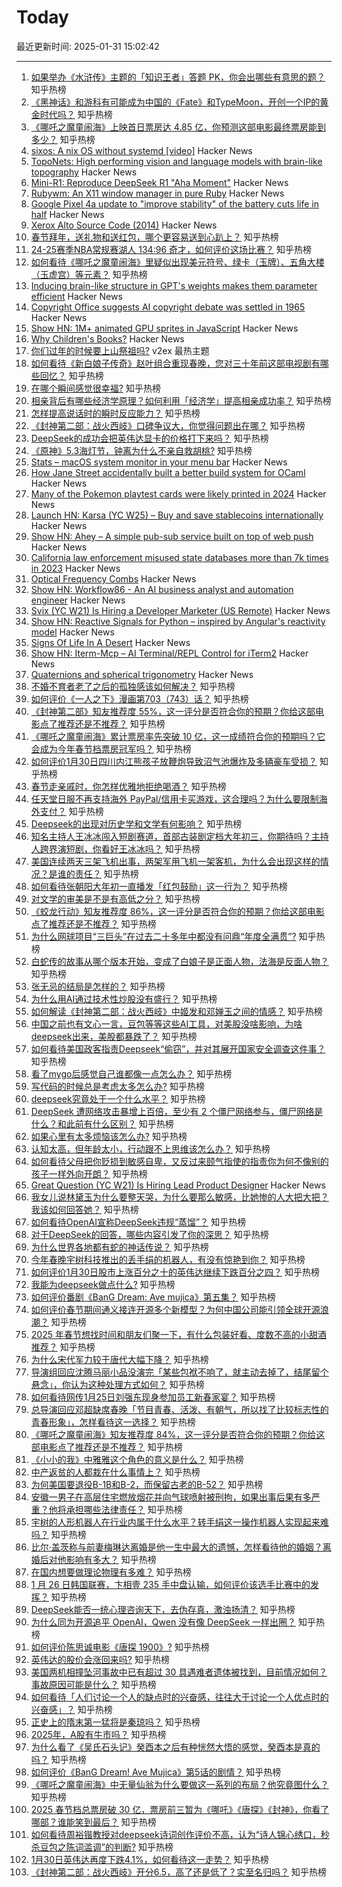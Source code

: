 # Today

最近更新时间: 2025-01-31 15:02:42

--- 
1. [如果举办《水浒传》主题的「知识王者」答题 PK，你会出哪些有意思的题？](https://www.zhihu.com/question/9661964075) 知乎热榜
2. [《黑神话》和游科有可能成为中国的《Fate》和TypeMoon，开创一个IP的黄金时代吗？](https://www.zhihu.com/question/10889685314) 知乎热榜
3. [《哪吒之魔童闹海》上映首日票房达 4.85 亿，你预测这部电影最终票房能到多少？](https://www.zhihu.com/question/10850192636) 知乎热榜
4. [sixos: A nix OS without systemd [video]](https://media.ccc.de/v/38c3-sixos-a-nix-os-without-systemd) Hacker News
5. [TopoNets: High performing vision and language models with brain-like topography](https://arxiv.org/abs/2501.16396) Hacker News
6. [Mini-R1: Reproduce DeepSeek R1 "Aha Moment"](https://www.philschmid.de/mini-deepseek-r1) Hacker News
7. [Rubywm: An X11 window manager in pure Ruby](https://github.com/vidarh/rubywm) Hacker News
8. [Google Pixel 4a update to "improve stability" of the battery cuts life in half](https://liliputing.com/google-pixel-4a-update-to-improve-stability-of-the-battery-cuts-battery-life-in-half-for-some-users/) Hacker News
9. [Xerox Alto Source Code (2014)](https://computerhistory.org/blog/xerox-alto-source-code/) Hacker News
10. [春节拜年，送礼物和送红包，哪个更容易送到心趴上？](https://www.zhihu.com/question/10193381863) 知乎热榜
11. [24-25赛季NBA常规赛湖人 134:96 奇才，如何评价这场比赛？](https://www.zhihu.com/question/10943767348) 知乎热榜
12. [如何看待《哪吒之魔童闹海》里疑似出现美元符号、绿卡（玉牌）、五角大楼（玉虚宫）等元素？](https://www.zhihu.com/question/10842890348) 知乎热榜
13. [Inducing brain-like structure in GPT's weights makes them parameter efficient](https://arxiv.org/abs/2501.16396) Hacker News
14. [Copyright Office suggests AI copyright debate was settled in 1965](https://arstechnica.com/tech-policy/2025/01/copyright-office-suggests-ai-copyright-debate-was-settled-in-1965/) Hacker News
15. [Show HN: 1M+ animated GPU sprites in JavaScript](https://phaser.io/news/2025/01/phaser-v4-beta-5-released) Hacker News
16. [Why Children's Books?](https://www.lrb.co.uk/the-paper/v47/n02/katherine-rundell/why-children-s-books) Hacker News
17. [你们过年的时候要上山祭祖吗?](https://www.v2ex.com/t/1108377) v2ex 最热主题
18. [如何看待《新白娘子传奇》赵叶组合重现春晚，您对三十年前这部电视剧有哪些回忆？](https://www.zhihu.com/question/10773555182) 知乎热榜
19. [在哪个瞬间感觉很幸福?](https://www.zhihu.com/question/660121511) 知乎热榜
20. [相亲背后有哪些经济学原理？如何利用「经济学」提高相亲成功率？](https://www.zhihu.com/question/10193703553) 知乎热榜
21. [怎样提高说话时的瞬时反应能力？](https://www.zhihu.com/question/20733826) 知乎热榜
22. [《封神第二部：战火西岐》口碑争议大，你觉得问题出在哪？](https://www.zhihu.com/question/10892424299) 知乎热榜
23. [DeepSeek的成功会把英伟达显卡的价格打下来吗？](https://www.zhihu.com/question/10693154746) 知乎热榜
24. [《原神》5.3海灯节，钟离为什么不亲自救胡桃?](https://www.zhihu.com/question/10913581478) 知乎热榜
25. [Stats – macOS system monitor in your menu bar](https://github.com/exelban/stats) Hacker News
26. [How Jane Street accidentally built a better build system for OCaml](https://blog.janestreet.com/how-we-accidentally-built-a-better-build-system-for-ocaml-index/) Hacker News
27. [Many of the Pokemon playtest cards were likely printed in 2024](https://www.elitefourum.com/t/many-of-the-pokemon-playtest-cards-were-likely-printed-in-2024/52421) Hacker News
28. [Launch HN: Karsa (YC W25) – Buy and save stablecoins internationally](https://news.ycombinator.com/item?id=42879661) Hacker News
29. [Show HN: Ahey – A simple pub-sub service built on top of web push](https://ahey.io) Hacker News
30. [California law enforcement misused state databases more than 7k times in 2023](https://www.eff.org/deeplinks/2025/01/california-police-misused-state-databases-more-7000-times-2023) Hacker News
31. [Optical Frequency Combs](https://www.nist.gov/topics/physics/optical-frequency-combs) Hacker News
32. [Show HN: Workflow86 - An AI business analyst and automation engineer](https://www.workflow86.com/) Hacker News
33. [Svix (YC W21) Is Hiring a Developer Marketer (US Remote)](https://www.svix.com/careers/) Hacker News
34. [Show HN: Reactive Signals for Python – inspired by Angular's reactivity model](https://github.com/buiapp/reaktiv) Hacker News
35. [Signs Of Life In A Desert](https://www.noemamag.com/signs-of-life-in-a-desert-of-death/) Hacker News
36. [Show HN: Iterm-Mcp – AI Terminal/REPL Control for iTerm2](https://github.com/ferrislucas/iterm-mcp) Hacker News
37. [Quaternions and spherical trigonometry](https://terrytao.wordpress.com/2024/12/19/quaternions-and-spherical-trigonometry/) Hacker News
38. [不婚不育者老了之后的孤独感该如何解决？](https://www.zhihu.com/question/599801310) 知乎热榜
39. [如何评价《一人之下》漫画第703（743）话？](https://www.zhihu.com/question/10921303528) 知乎热榜
40. [《封神第二部》知友推荐度 55%，这一评分是否符合你的预期？你给这部电影点了推荐还是不推荐？](https://www.zhihu.com/question/10873952742) 知乎热榜
41. [《哪吒之魔童闹海》累计票房率先突破 10 亿，这一成绩符合你的预期吗？它会成为今年春节档票房冠军吗？](https://www.zhihu.com/question/10921012359) 知乎热榜
42. [如何评价1月30日四川内江熊孩子放鞭炮导致沼气池爆炸及多辆豪车受损？](https://www.zhihu.com/question/10921105358) 知乎热榜
43. [春节走亲戚时，你怎样优雅地拒绝喝酒？](https://www.zhihu.com/question/10543014391) 知乎热榜
44. [任天堂日服不再支持海外 PayPal/信用卡买游戏，这合理吗？为什么要限制海外支付？](https://www.zhihu.com/question/10896244336) 知乎热榜
45. [Deepseek的出现对历史学和文学有何影响？](https://www.zhihu.com/question/10818482571) 知乎热榜
46. [知名主持人王冰冰闯入短剧赛道，首部古装剧定档大年初三，你期待吗？主持人跨界演短剧，你看好王冰冰吗？](https://www.zhihu.com/question/10618442769) 知乎热榜
47. [美国连续两天三架飞机出事，两架军用飞机一架客机，为什么会出现这样的情况？是谁的责任？](https://www.zhihu.com/question/10893008358) 知乎热榜
48. [如何看待张朝阳大年初一直播发「红包鼓励」这一行为？](https://www.zhihu.com/question/10873705235) 知乎热榜
49. [对文学的审美是不是有高低之分？](https://www.zhihu.com/question/423201223) 知乎热榜
50. [《蛟龙行动》知友推荐度 86%，这一评分是否符合你的预期？你给这部电影点了推荐还是不推荐？](https://www.zhihu.com/question/10873944461) 知乎热榜
51. [为什么网球项目“三巨头”在过去二十多年中都没有问鼎“年度全满贯”?](https://www.zhihu.com/question/655638242) 知乎热榜
52. [白蛇传的故事从哪个版本开始，变成了白娘子是正面人物，法海是反面人物？](https://www.zhihu.com/question/10368169333) 知乎热榜
53. [张无忌的结局是怎样的？](https://www.zhihu.com/question/303363383) 知乎热榜
54. [为什么用AI通过技术性炒股没有盛行？](https://www.zhihu.com/question/7175362912) 知乎热榜
55. [如何解读《封神第二部：战火西岐》中姬发和邓婵玉之间的情感？](https://www.zhihu.com/question/10846337681) 知乎热榜
56. [中国之前也有文心一言，豆包等等这些AI工具，对美股没啥影响，为啥deepseek出来，美股都暴跌了？](https://www.zhihu.com/question/10763834313) 知乎热榜
57. [如何看待美国政客指责Deepseek“偷窃”，并对其展开国家安全调查这件事？](https://www.zhihu.com/question/10832621463) 知乎热榜
58. [看了mygo后感觉自己谁都像一点怎么办？](https://www.zhihu.com/question/9377664420) 知乎热榜
59. [写代码的时候总是考虑太多怎么办?](https://www.zhihu.com/question/10035751095) 知乎热榜
60. [deepseek究竟处于一个什么水平？](https://www.zhihu.com/question/10666202502) 知乎热榜
61. [DeepSeek 遭网络攻击暴增上百倍，至少有 2 个僵尸网络参与，僵尸网络是什么？和此前有什么区别？](https://www.zhihu.com/question/10897137765) 知乎热榜
62. [如果心里有太多烦恼该怎么办?](https://www.zhihu.com/question/10717724252) 知乎热榜
63. [认知太高，但年龄太小，行动跟不上思维该怎么办？](https://www.zhihu.com/question/9644574539) 知乎热榜
64. [如何看待父母把你贬损到敏感自卑，又反过来颐气指使的指责你为何不像别的孩子一样外向开朗？](https://www.zhihu.com/question/8083454331) 知乎热榜
65. [Great Question (YC W21) Is Hiring Lead Product Designer](https://www.ycombinator.com/companies/great-question/jobs/T5RTrue-lead-product-designer) Hacker News
66. [我女儿说林黛玉为什么要整天哭，为什么要那么敏感，比她惨的人大把大把？我该如何回答她？](https://www.zhihu.com/question/10747814182) 知乎热榜
67. [如何看待OpenAI宣称DeepSeek违规“蒸馏”？](https://www.zhihu.com/question/10868563908) 知乎热榜
68. [对于DeepSeek的回答，哪些内容引发了你的深思？](https://www.zhihu.com/question/10740701929) 知乎热榜
69. [为什么世界各地都有蛇的神话传说？](https://www.zhihu.com/question/9752077811) 知乎热榜
70. [今年春晚宇树科技推出的丢手绢的机器人，有没有惊艳到你？](https://www.zhihu.com/question/10802689553) 知乎热榜
71. [如何评价1月30日股市上涨百分之十的英伟达继续下跌百分之四？](https://www.zhihu.com/question/10868029039) 知乎热榜
72. [我能为deepseek做点什么?](https://www.zhihu.com/question/10810440050) 知乎热榜
73. [如何评价番剧《BanG Dream: Ave mujica》第五集？](https://www.zhihu.com/question/10401456245) 知乎热榜
74. [如何评价春节期间通义接连开源多个新模型？为何中国公司能引领全球开源浪潮？](https://www.zhihu.com/question/10818862820) 知乎热榜
75. [2025 年春节想找时间和朋友们聚一下，有什么包装好看、度数不高的小甜酒推荐？](https://www.zhihu.com/question/7107679900) 知乎热榜
76. [为什么宋代军力较于唐代大幅下降？](https://www.zhihu.com/question/7449055443) 知乎热榜
77. [导演组回应沈腾马丽小品没演完「某些包袱不响了，就主动去掉了，结尾留个悬念」，你认为这种处理方式如何？](https://www.zhihu.com/question/10803282792) 知乎热榜
78. [如何看待网传1月25日刘强东现身参加员工新春家宴？](https://www.zhihu.com/question/10561872762) 知乎热榜
79. [总导演回应邓超缺席春晚「节目青春、活泼、有朝气，所以找了比较标志性的青春形象」，怎样看待这一选择？](https://www.zhihu.com/question/10809176462) 知乎热榜
80. [《哪吒之魔童闹海》知友推荐度 84%，这一评分是否符合你的预期？你给这部电影点了推荐还是不推荐？](https://www.zhihu.com/question/10873961390) 知乎热榜
81. [《小小的我》中雅雅这个角色的意义是什么？](https://www.zhihu.com/question/8184929093) 知乎热榜
82. [中产返贫的人都栽在什么事情上？](https://www.zhihu.com/question/657234416) 知乎热榜
83. [为何美国要退役B-1B和B-2，而保留古老的B-52？](https://www.zhihu.com/question/355710802) 知乎热榜
84. [安徽一男子在高层住宅燃放烟花并向气球喷射被刑拘，如果出事后果有多严重？他将承担哪些法律责任？](https://www.zhihu.com/question/10693767229) 知乎热榜
85. [宇树的人形机器人在行业内属于什么水平？转手绢这一操作机器人实现起来难吗？](https://www.zhihu.com/question/10775107971) 知乎热榜
86. [比尔·盖茨称与前妻梅琳达离婚是他一生中最大的遗憾，怎样看待他的婚姻？离婚后对他影响有多大？](https://www.zhihu.com/question/10671044073) 知乎热榜
87. [在国内想要做理论物理有多难？](https://www.zhihu.com/question/667146047) 知乎热榜
88. [1 月 26 日韩国联赛，卞相壹 235 手中盘认输，如何评价该选手比赛中的发挥？](https://www.zhihu.com/question/10672322913) 知乎热榜
89. [DeepSeek能否一统心理咨询天下，去伪存真，激浊扬清？](https://www.zhihu.com/question/10743483773) 知乎热榜
90. [为什么同为开源追平 OpenAI，Qwen 没有像 DeepSeek 一样出圈？](https://www.zhihu.com/question/10744161372) 知乎热榜
91. [如何评价陈思诚电影《唐探 1900》?](https://www.zhihu.com/question/10622344622) 知乎热榜
92. [英伟达的股价会涨回来吗?](https://www.zhihu.com/question/10806398090) 知乎热榜
93. [美国两机相撞坠河事故中已有超过 30 具遇难者遗体被找到，目前情况如何？事故原因可能是什么？](https://www.zhihu.com/question/10871868238) 知乎热榜
94. [如何看待「人们讨论一个人的缺点时的兴奋感，往往大于讨论一个人优点时的兴奋感」？](https://www.zhihu.com/question/6838004684) 知乎热榜
95. [正史上的隋末第一猛将是秦琼吗？](https://www.zhihu.com/question/621419938) 知乎热榜
96. [2025年，A股有牛市吗？](https://www.zhihu.com/question/10000548554) 知乎热榜
97. [为什么看了《吴氏石头记》癸酉本之后有种恍然大悟的感觉，癸酉本是真的吗？](https://www.zhihu.com/question/554353793) 知乎热榜
98. [如何评价《BanG Dream! Ave Mujica》第5话的剧情？](https://www.zhihu.com/question/9644485070) 知乎热榜
99. [《哪吒之魔童闹海》中无量仙翁为什么要做这一系列的布局？他究竟图什么？](https://www.zhihu.com/question/10847772459) 知乎热榜
100. [2025 春节档总票房破 30 亿，票房前三暂为《哪吒》《唐探》《封神》，你看了哪部？谁能笑到最后？](https://www.zhihu.com/question/10823702457) 知乎热榜
101. [如何看待周裕锴教授对deepseek诗词创作评价不高，认为“诗人锦心绣口，秒杀豆包之陈词滥调”的判断?](https://www.zhihu.com/question/10876882119) 知乎热榜
102. [1月30日英伟达再度下跌4.1%，如何看待这一走势？](https://www.zhihu.com/question/10877512620) 知乎热榜
103. [《封神第二部：战火西岐》开分6.5，高了还是低了？实至名归吗？](https://www.zhihu.com/question/10850785611) 知乎热榜

